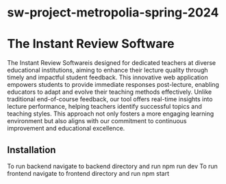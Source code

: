 # sw-project-metropolia-spring-2024

# The Instant Review Software

The Instant Review Softwareis designed for dedicated teachers at diverse educational institutions, aiming to enhance their lecture quality through timely and impactful student feedback. This innovative web application empowers students to provide immediate responses post-lecture, enabling educators to adapt and evolve their teaching methods effectively. Unlike traditional end-of-course feedback, our tool offers real-time insights into lecture performance, helping teachers identify successful topics and teaching styles. This approach not only fosters a more engaging learning environment but also aligns with our commitment to continuous improvement and educational excellence.

## Installation

To run backend navigate to backend directory and run npm run dev
To run frontend navigate to frontend directory and run npm start

